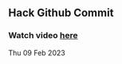 
 ## Hack Github Commit 
 ### Watch video <a href="https://www.youtube.com">here</a> 
 Thu 09 Feb 2023 
